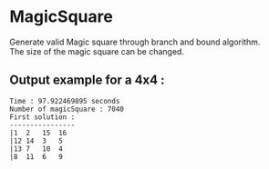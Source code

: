 # MagicSquare
Generate valid Magic square through branch and bound algorithm.  
The size of the magic square can be changed.

## Output example for a 4x4 : 
```
Time : 97.922469895 seconds
Number of magicSquare : 7040
First solution : 
----------------
|1	2	15	16	
|12	14	3	5	
|13	7	10	4	
|8	11	6	9	
```
